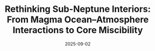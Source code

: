---
title: "Rethinking Sub-Neptune Interiors: From Magma Ocean–Atmosphere Interactions to Core Miscibility"
collection: talks
type: "DIX Planetary Seminar"
link: "https://www.caltech.edu/campus-life-events/calendar/dix-planetary-science-seminar-196"
event: "California Institute of Technology"
date: 2025-09-02
location: "United States"
---
